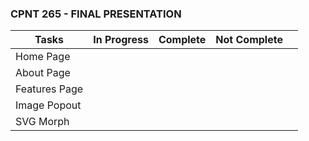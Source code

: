 ###  CPNT 265 - FINAL PRESENTATION  




| Tasks  | In Progress  | Complete |  Not Complete |   |
|---|---|---|---|---|
| Home Page  |   |   |   |   |
|  About Page |   |   |   |   |
| Features Page  |   |   |   |   |
| Image Popout  |   |   |   |   |
| SVG Morph  |   |   |   |   |

